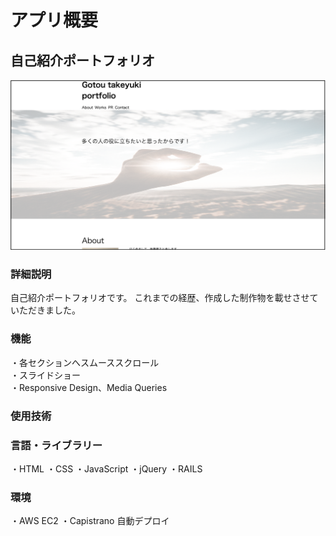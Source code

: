 # アプリ概要
## 自己紹介ポートフォリオ
![メイン画像](readmain.jpg)
### 詳細説明
自己紹介ポートフォリオです。  これまでの経歴、作成した制作物を載せさせていただきました。
### 機能
・各セクションへスムーススクロール  
・スライドショー  
・Responsive Design、Media Queries  
### 使用技術
### 言語・ライブラリー
・HTML
・CSS
・JavaScript
・jQuery
・RAILS
### 環境
・AWS EC2
・Capistrano 自動デプロイ





